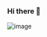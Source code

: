 ### Hi there 👋

![image](https://img.shields.io/badge/LinkedIn-0077B5?style=for-the-badge&logo=linkedin&logoColor=white)


<!--
**SebastienGorgoni/SebastienGorgoni** is a ✨ _special_ ✨ repository because its `README.md` (this file) appears on your GitHub profile.

Here are some ideas to get you started:

- 🔭 I’m currently working on ...
- 🌱 I’m currently learning ...
- 👯 I’m looking to collaborate on ...
- 🤔 I’m looking for help with ...
- 💬 Ask me about ...
- 📫 How to reach me: ...
- 😄 Pronouns: ...
- ⚡ Fun fact: ...
-->
